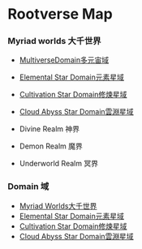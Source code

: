 


# Rootverse Map 
### Myriad worlds 大千世界
- [MultiverseDomain多元宙域](MultiverseDomain多元宙域.md)
- [Elemental Star Domain元素星域](ElementalStarDomain元素星域.md)
- [Cultivation Star Domain修煉星域](CultivationStarDomain修煉星域.md)
- [Cloud Abyss Star Domain雲淵星域](CloudAbyssStarDomain雲淵星域.md)

  
- Divine Realm 神界
- Demon Realm 魔界
- Underworld Realm 冥界

### Domain 域
- [Myriad Worlds大千世界](MyriadWorlds大千世界.md)
- [Elemental Star Domain元素星域](ElementalStarDomain元素星域.md)
- [Cultivation Star Domain修煉星域](CultivationStarDomain修煉星域.md)
- [Cloud Abyss Star Domain雲淵星域](CloudAbyssStarDomain雲淵星域.md)
